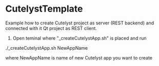 # CutelystTemplate
Example how to create Cutelyst project as server (REST backend) and connected with it Qt project as REST client.

1. Open teminal where "_createCutelystApp.sh" is placed and run 

./_createCutelystApp.sh NewAppName

where NewAppName is name of new Cutelyst app you want to create
